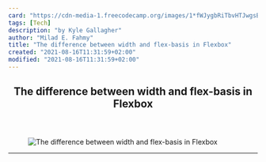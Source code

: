 ```yaml
---
card: "https://cdn-media-1.freecodecamp.org/images/1*fWJygbRiTbvHTJwgsBbhYA.jpeg"
tags: [Tech]
description: "by Kyle Gallagher"
author: "Milad E. Fahmy"
title: "The difference between width and flex-basis in Flexbox"
created: "2021-08-16T11:31:59+02:00"
modified: "2021-08-16T11:31:59+02:00"
---
```

<div class="site-wrapper">
<main id="site-main" class="site-main outer">
<div class="inner">
<article class="post-full post tag-tech tag-css tag-design tag-programming tag-technology ">
<header class="post-full-header">
<h1 class="post-full-title">The difference between width and flex-basis in Flexbox</h1>
</header>
<figure class="post-full-image">
<picture>
<source media="(max-width: 700px)" sizes="1px" srcset="data:image/gif;base64,R0lGODlhAQABAIAAAAAAAP///yH5BAEAAAAALAAAAAABAAEAAAIBRAA7 1w">
<source media="(min-width: 701px)" sizes="(max-width: 800px) 400px,
(max-width: 1170px) 700px,
1400px" srcset="https://cdn-media-1.freecodecamp.org/images/1*fWJygbRiTbvHTJwgsBbhYA.jpeg 300w,
https://cdn-media-1.freecodecamp.org/images/1*fWJygbRiTbvHTJwgsBbhYA.jpeg 600w,
https://cdn-media-1.freecodecamp.org/images/1*fWJygbRiTbvHTJwgsBbhYA.jpeg 1000w,
https://cdn-media-1.freecodecamp.org/images/1*fWJygbRiTbvHTJwgsBbhYA.jpeg 2000w">
<img onerror="this.style.display='none'" src="https://cdn-media-1.freecodecamp.org/images/1*fWJygbRiTbvHTJwgsBbhYA.jpeg" alt="The difference between width and flex-basis in Flexbox">
</picture>
</figure>
<section class="post-full-content">
<div class="post-content medium-migrated-article">
</div>
<hr>
</section>
</article>
</div>
</main>
</div>
<!-- Google Tag Manager (noscript) -->
<!-- End Google Tag Manager (noscript) -->
